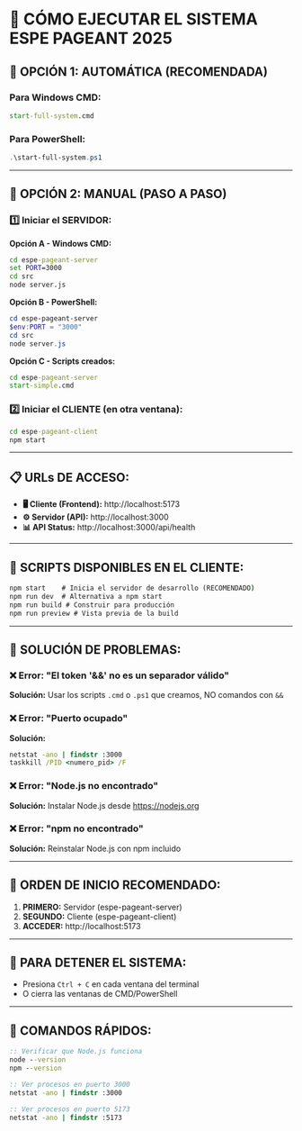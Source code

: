 # 🚀 CÓMO EJECUTAR EL SISTEMA ESPE PAGEANT 2025

## 🎯 **OPCIÓN 1: AUTOMÁTICA (RECOMENDADA)**

### Para Windows CMD:
```cmd
start-full-system.cmd
```

### Para PowerShell:
```powershell
.\start-full-system.ps1
```

---

## 🔧 **OPCIÓN 2: MANUAL (PASO A PASO)**

### 1️⃣ **Iniciar el SERVIDOR:**

**Opción A - Windows CMD:**
```cmd
cd espe-pageant-server
set PORT=3000
cd src
node server.js
```

**Opción B - PowerShell:**
```powershell
cd espe-pageant-server
$env:PORT = "3000"
cd src
node server.js
```

**Opción C - Scripts creados:**
```cmd
cd espe-pageant-server
start-simple.cmd
```

### 2️⃣ **Iniciar el CLIENTE (en otra ventana):**
```cmd
cd espe-pageant-client
npm start
```

---

## 📋 **URLs DE ACCESO:**

- **🖥️ Cliente (Frontend):** http://localhost:5173
- **⚙️ Servidor (API):** http://localhost:3000
- **📊 API Status:** http://localhost:3000/api/health

---

## 🎯 **SCRIPTS DISPONIBLES EN EL CLIENTE:**

```cmd
npm start    # Inicia el servidor de desarrollo (RECOMENDADO)
npm run dev  # Alternativa a npm start
npm run build # Construir para producción
npm run preview # Vista previa de la build
```

---

## 🔧 **SOLUCIÓN DE PROBLEMAS:**

### ❌ **Error: "El token '&&' no es un separador válido"**
**Solución:** Usar los scripts `.cmd` o `.ps1` que creamos, NO comandos con `&&`

### ❌ **Error: "Puerto ocupado"**
**Solución:** 
```cmd
netstat -ano | findstr :3000
taskkill /PID <numero_pid> /F
```

### ❌ **Error: "Node.js no encontrado"**
**Solución:** Instalar Node.js desde https://nodejs.org

### ❌ **Error: "npm no encontrado"**
**Solución:** Reinstalar Node.js con npm incluido

---

## 📝 **ORDEN DE INICIO RECOMENDADO:**

1. **PRIMERO:** Servidor (espe-pageant-server)
2. **SEGUNDO:** Cliente (espe-pageant-client)
3. **ACCEDER:** http://localhost:5173

---

## 🛑 **PARA DETENER EL SISTEMA:**

- Presiona `Ctrl + C` en cada ventana del terminal
- O cierra las ventanas de CMD/PowerShell

---

## 🎯 **COMANDOS RÁPIDOS:**

```cmd
:: Verificar que Node.js funciona
node --version
npm --version

:: Ver procesos en puerto 3000
netstat -ano | findstr :3000

:: Ver procesos en puerto 5173  
netstat -ano | findstr :5173
``` 